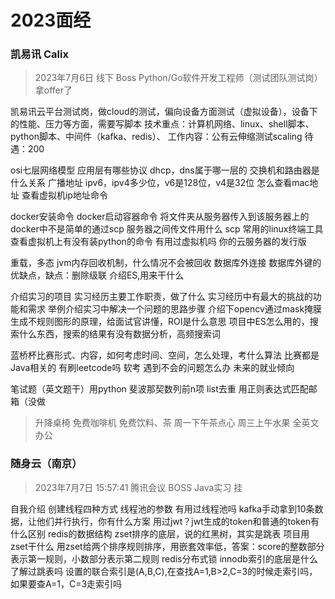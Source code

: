 # 2023面经

### 凯易讯 Calix

> 2023年7月6日
> 线下
> Boss
> Python/Go软件开发工程师（测试团队测试岗）
> 拿offer了

凯易讯云平台测试岗，做cloud的测试，偏向设备方面测试（虚拟设备），设备下的性能、压力等方面，需要写脚本
技术重点：计算机网络、linux、shell脚本、python脚本、中间件（kafka、redis）、
工作内容：公有云伸缩测试scaling
待遇：200

osi七层网络模型
应用层有哪些协议
dhcp，dns属于哪一层的
交换机和路由器是什么关系
广播地址
ipv6，ipv4多少位，v6是128位，v4是32位
怎么查看mac地址
查看虚拟机ip地址命令

docker安装命令
docker启动容器命令
将文件夹从服务器传入到该服务器上的docker中不是简单的通过scp
服务器之间传文件用什么 scp
常用的linux终端工具
查看虚拟机上有没有装python的命令
有用过虚拟机吗
你的云服务器的发行版

重载，多态
jvm内存回收机制，什么情况不会被回收
数据库外连接
数据库外键的优缺点，缺点：删除级联
介绍ES,用来干什么

介绍实习的项目
实习经历主要工作职责，做了什么
实习经历中有最大的挑战的功能和需求
举例介绍实习中解决一个问题的思路步骤
介绍下opencv通过mask掩膜生成不规则图形的原理，给面试官讲懂，ROI是什么意思
项目中ES怎么用的，搜索什么东西，搜索的结果有没有数据分析，高频搜索词

蓝桥杯比赛形式、内容，如何考虑时间、空间，怎么处理，考什么算法
比赛都是Java相关的
有刷leetcode吗
软考
遇到不会的问题怎么办
未来的就业倾向

笔试题（英文题干）用python
斐波那契数列前n项
list去重
用正则表达式匹配邮箱（没做

> 升降桌椅
> 免费咖啡机
> 免费饮料、茶
> 周一下午茶点心
> 周三上午水果
> 全英文办公



### 随身云（南京）

> 2023年7月7日 15:57:41
> 腾讯会议
> BOSS
> Java实习
> 挂



自我介绍
创建线程四种方式
线程池的参数
有用过线程池吗
kafka手动拿到10条数据，让他们并行执行，你有什么方案
用过jwt？jwt生成的token和普通的token有什么区别
redis的数据结构
zset排序的底层，说的红黑树，其实是跳表
项目用zset干什么
用zset给两个排序规则排序，用嵌套效率低，答案：score的整数部分表示第一规则，小数部分表示第二规则
redis分布式锁
innodb索引的底层是什么
了解过跳表吗
设置的联合索引是(A,B,C),在查找A=1,B>2,C=3的时候走索引吗，如果要查A=1，C=3走索引吗